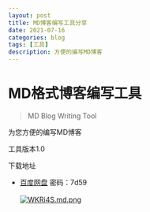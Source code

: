 ```yaml
---
layout: post
title: MD博客编写工具分享
date: 2021-07-16
categories: blog
tags: [工具]
description: 方便的编写MD博客
---
```


# MD格式博客编写工具
> MD Blog Writing Tool

为您方便的编写MD博客

工具版本1.0

下载地址

* [百度网盘](https://pan.baidu.com/s/1YfIYUTABYNYPhWN7WHEiQQ) 密码：7d59
\
\
[![WKRi4S.md.png](https://z3.ax1x.com/2021/07/16/WKRi4S.md.png)](https://imgtu.com/i/WKRi4S)